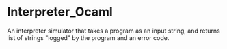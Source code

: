 # Interpreter_Ocaml
An interpreter simulator that takes a program as an input string, and returns list of strings "logged" by the program and an error code.
